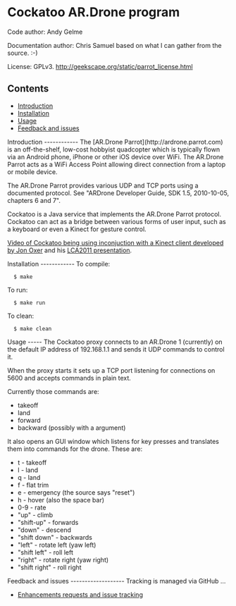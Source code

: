 Cockatoo AR.Drone program
=========================

Code author: Andy Gelme

Documentation author: Chris Samuel based on what I can gather from the source. :-)

License: GPLv3. http://geekscape.org/static/parrot_license.html

Contents
--------
- [Introduction](#introduction)
- [Installation](#installation)
- [Usage](#usage)
- [Feedback and issues](#feedback)

<a name="introduction" />
Introduction
------------
The [AR.Drone Parrot](http://ardrone.parrot.com)
is an off-the-shelf, low-cost hobbyist quadcopter which is typically flown via
an Android phone, iPhone or other iOS device over WiFi.  The AR.Drone Parrot
acts as a WiFi Access Point allowing direct connection from a laptop or mobile
device.

The AR.Drone Parrot provides various UDP and TCP ports using a documented
protocol.  See "ARDrone Developer Guide, SDK 1.5, 2010-10-05, chapters 6 and 7".

Cockatoo is a Java service that implements the AR.Drone Parrot protocol.
Cockatoo can act as a bridge between various forms of user input, such as a
keyboard or even a Kinect for gesture control.

[Video of Cockatoo being using inconjuction with a Kinect client developed by
Jon Oxer](http://www.youtube.com/watch?v=mREorv0hbY8) and his
[LCA2011 presentation](http://www.youtube.com/watch?v=yyYu4h7ZXF8).

<a name="installation" />
Installation
------------
To compile:

      $ make

To run:

      $ make run

To clean:

      $ make clean

<a name="usage" />
Usage
-----
The Cockatoo proxy connects to an AR.Drone 1 (currently) on the default
IP address of 192.168.1.1 and sends it UDP commands to control it.

When the proxy starts it sets up a TCP port listening for connections on
5600 and accepts commands in plain text.

Currently those commands are:

- takeoff
- land
- forward <repeat>
- backward (possibly with a <repeat> argument)

It also opens an GUI window which listens for key presses and translates
them into commands for the drone.  These are:

- t - takeoff
- l - land
- q - land
- f - flat trim
- e - emergency (the source says "reset")
- h - hover (also the space bar)
- 0-9 - rate
- "up" - climb
- "shift-up" - forwards
- "down" - descend
- "shift down" - backwards
- "left" - rotate left (yaw left)
- "shift left" - roll left
- "right" - rotate right (yaw right)
- "shift right" - roll right

<a name="feedback" />
Feedback and issues
-------------------
Tracking is managed via GitHub ...

- [Enhancements requests and issue tracking](https://github.com/geekscape/Cockatoo/issues)
